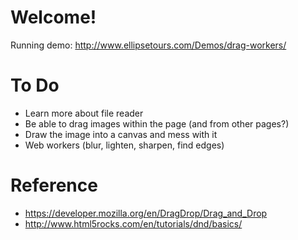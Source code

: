 # Welcome!

Running demo: http://www.ellipsetours.com/Demos/drag-workers/

# To Do

* Learn more about file reader
* Be able to drag images within the page (and from other pages?)
* Draw the image into a canvas and mess with it
* Web workers (blur, lighten, sharpen, find edges)

# Reference

* https://developer.mozilla.org/en/DragDrop/Drag_and_Drop
* http://www.html5rocks.com/en/tutorials/dnd/basics/

